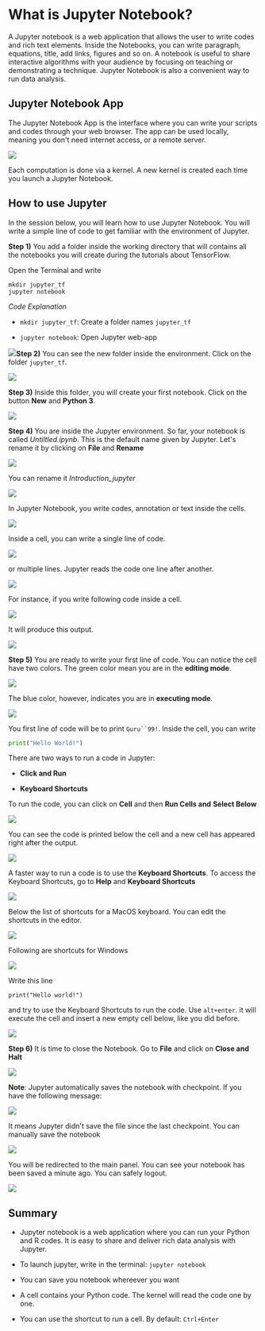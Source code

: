 
# What is Jupyter Notebook?

A Jupyter notebook is a web application that allows the user to write
codes and rich text elements. Inside the Notebooks, you can write
paragraph, equations, title, add links, figures and so on. A notebook is
useful to share interactive algorithms with your audience by focusing on
teaching or demonstrating a technique. Jupyter Notebook is also a
convenient way to run data analysis.

## Jupyter Notebook App

The Jupyter Notebook App is the interface where you can write your
scripts and codes through your web browser. The app can be used locally,
meaning you don't need internet access, or a remote server.

<img src="https://github.com/thomaspernet/Tensorflow/raw/master/tensorflow/8_jupiter-notebook_files/image029.png" >

Each computation is done via a kernel. A new kernel is created each time
you launch a Jupyter Notebook.

## How to use Jupyter

In the session below, you will learn how to use Jupyter Notebook. You
will write a simple line of code to get familiar with the environment of
Jupyter.

**Step 1)** You add a folder inside the working directory that will
contains all the notebooks you will create during the tutorials about
TensorFlow.

Open the Terminal and write

    mkdir jupyter_tf
    jupyter notebook

*Code Explanation*

-   `mkdir jupyter_tf`: Create a folder names `jupyter_tf`

-   `jupyter notebook`: Open Jupyter web-app

<img src="https://github.com/thomaspernet/Tensorflow/raw/master/tensorflow/8_jupiter-notebook_files/image030.png" >**Step 2)** You can see the new folder inside the environment. Click on
the folder `jupyter_tf`.

<img src="https://github.com/thomaspernet/Tensorflow/raw/master/tensorflow/8_jupiter-notebook_files/image031.png" >

**Step 3)** Inside this folder, you will create your first notebook.
Click on the button **New** and **Python 3**.

<img src="https://github.com/thomaspernet/Tensorflow/raw/master/tensorflow/8_jupiter-notebook_files/image032.png" >

**Step 4)** You are inside the Jupyter environment. So far, your
notebook is called *Untiltled.ipynb*. This is the default name given by
Jupyter. Let's rename it by clicking on **File** and **Rename**

<img src="https://github.com/thomaspernet/Tensorflow/raw/master/tensorflow/8_jupiter-notebook_files/image032.png" >

You can rename it *Introduction\_jupyter*

<img src="https://github.com/thomaspernet/Tensorflow/raw/master/tensorflow/8_jupiter-notebook_files/image034.png" >

In Jupyter Notebook, you write codes, annotation or text inside the
cells.

<img src="https://github.com/thomaspernet/Tensorflow/raw/master/tensorflow/8_jupiter-notebook_files/image035.png" >

Inside a cell, you can write a single line of code.

<img src="https://github.com/thomaspernet/Tensorflow/raw/master/tensorflow/8_jupiter-notebook_files/image036.png" >

or multiple lines. Jupyter reads the code one line after another.

<img src="https://github.com/thomaspernet/Tensorflow/raw/master/tensorflow/8_jupiter-notebook_files/image037.png" >

For instance, if you write following code inside a cell.

<img src="https://github.com/thomaspernet/Tensorflow/raw/master/tensorflow/8_jupiter-notebook_files/image038.png" >

It will produce this output.

<img src="https://github.com/thomaspernet/Tensorflow/raw/master/tensorflow/8_jupiter-notebook_files/image039.png" >

**Step 5)** You are ready to write your first line of code. You can
notice the cell have two colors. The green color mean you are in the
**editing mode**.

<img src="https://github.com/thomaspernet/Tensorflow/raw/master/tensorflow/8_jupiter-notebook_files/image040.png" >

The blue color, however, indicates you are in **executing mode**.

<img src="https://github.com/thomaspernet/Tensorflow/raw/master/tensorflow/8_jupiter-notebook_files/image041.png" >

You first line of code will be to print `Guru``99!`. Inside the cell,
you can write

```python
print("Hello World!")
```

There are two ways to run a code in Jupyter:

-   **Click and Run**

-   **Keyboard Shortcuts**

To run the code, you can click on **Cell** and then **Run Cells and**
**Select Below**



<img src="https://github.com/thomaspernet/Tensorflow/raw/master/tensorflow/8_jupiter-notebook_files/image042.png" >

You can see the code is printed below the cell and a new cell has
appeared right after the output.

<img src="https://github.com/thomaspernet/Tensorflow/raw/master/tensorflow/8_jupiter-notebook_files/image043.png" >

A faster way to run a code is to use the **Keyboard Shortcuts**. To
access the Keyboard Shortcuts, go to **Help** and **Keyboard Shortcuts**

<img src="https://github.com/thomaspernet/Tensorflow/raw/master/tensorflow/8_jupiter-notebook_files/image044.png" >

Below the list of shortcuts for a MacOS keyboard. You can edit the
shortcuts in the editor.

<img src="https://github.com/thomaspernet/Tensorflow/raw/master/tensorflow/8_jupiter-notebook_files/image045.png" >

Following are shortcuts for Windows

<img src="https://github.com/thomaspernet/Tensorflow/raw/master/tensorflow/8_jupiter-notebook_files/image046.png" >

Write this line

    print("Hello world!")

and try to use the Keyboard Shortcuts to run the code. Use `alt+enter`.
it will execute the cell and insert a new empty cell below, like you did
before.

<img src="https://github.com/thomaspernet/Tensorflow/raw/master/tensorflow/8_jupiter-notebook_files/image047.png" >

**Step 6)** It is time to close the Notebook. Go to **File** and click
on **Close and Halt**

<img src="https://github.com/thomaspernet/Tensorflow/raw/master/tensorflow/8_jupiter-notebook_files/image048.png" >

**Note**: Jupyter automatically saves the notebook with checkpoint. If
you have the following message:

<img src="https://github.com/thomaspernet/Tensorflow/raw/master/tensorflow/8_jupiter-notebook_files/image049.png" >

It means Jupyter didn't save the file since the last checkpoint. You can
manually save the notebook

<img src="https://github.com/thomaspernet/Tensorflow/raw/master/tensorflow/8_jupiter-notebook_files/image050.png" >

You will be redirected to the main panel. You can see your notebook has
been saved a minute ago. You can safely logout.

<img src="https://github.com/thomaspernet/Tensorflow/raw/master/tensorflow/8_jupiter-notebook_files/image051.png" >

## Summary

-   Jupyter notebook is a web application where you can run your Python
    and R codes. It is easy to share and deliver rich data analysis with
    Jupyter.

-   To launch jupyter, write in the terminal: `jupyter notebook`

-   You can save you notebook whereever you want

-   A cell contains your Python code. The kernel will read the code one
    by one.

-   You can use the shortcut to run a cell. By default: `Ctrl+Enter`



